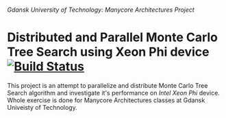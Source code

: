 ###### Gdansk University of Technology: Manycore Architectures Project

Distributed and Parallel Monte Carlo Tree Search using Xeon Phi device [![Build Status](https://travis-ci.org/AleksanderGondek/GUT_Manycore_Architectures_MCTS.svg?branch=master)](https://travis-ci.org/AleksanderGondek/GUT_Manycore_Architectures_MCTS)
======

This project is an attempt to parallelize and distribute Monte Carlo Tree Search algorithm and investigate it's performance on _Intel Xeon Phi_ device. Whole exercise is done for Manycore Architectures classes at Gdansk Univeisty of Technology.
